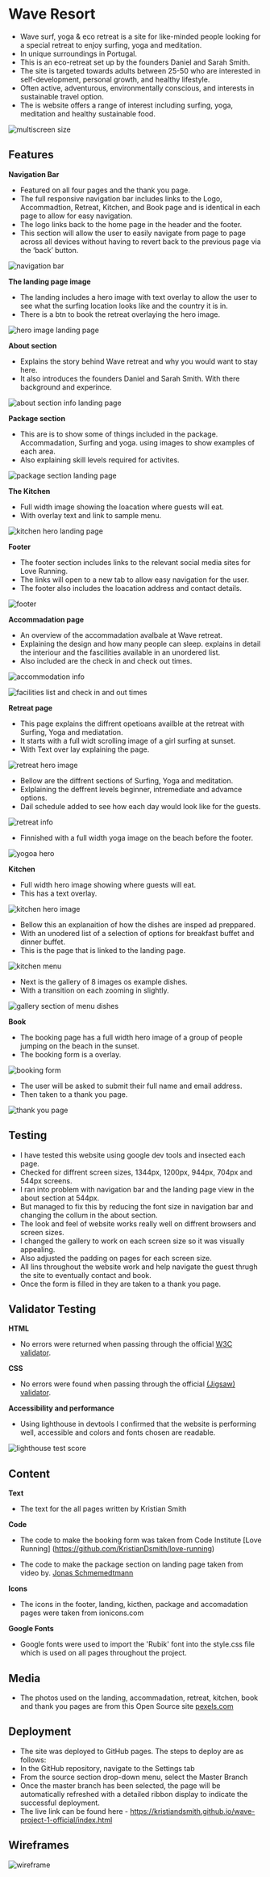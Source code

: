 # Wave Resort

- Wave surf, yoga & eco retreat is a site for like-minded people looking for a special retreat to enjoy surfing, yoga and meditation. 
- In unique surroundings in Portugal. 
- This is an eco-retreat set up by the founders Daniel and Sarah Smith. 
- The site is targeted towards adults between 25-50 who are interested in self-development, personal growth, and healthy lifestyle. 
- Often active, adventurous, environmentally conscious, and interests in sustainable travel option. 
- The is website offers a range of interest including surfing, yoga, meditation and healthy sustainable food.

![multiscreen size](/assets/images/multiscreen-size.png)


## Features

**Navigation Bar**

- Featured on all four pages and the thank you page. 
- The full responsive navigation bar includes links to the Logo, Accommadtion, Retreat, Kitchen, and Book page and is identical in each page to allow for easy navigation. 
- The logo links back to the home page in the header and the footer.
- This section will allow the user to easily navigate from page to page across all devices without having to revert back to the previous page via the ‘back’ button.

![navigation bar](/assets/images/navvigation.png)


**The landing page image**

- The landing includes a hero image with text overlay to allow the user to see what the surfing location looks like and the country it is in. 
- There is a btn to book the retreat overlaying the hero image. 

![hero image landing page](/assets/images/hero-image-landing-page.png)


**About section**

- Explains the story behind Wave retreat and why you would want to stay here. 
- It also introduces the founders Daniel and Sarah Smith. With there background and experince. 

![about section info landing page](/assets/images/about-section-landing-page.png)


**Package section**

- This are is to show some of things included in the package. Accommadation, Surfing and yoga. using images to show examples of each area. 
- Also explaining skill levels required for activites. 

![package section landing page](/assets/images/package-section-landing-page.png)


**The Kitchen**

- Full width image showing the loacation where guests will eat. 
- With overlay text and link to sample menu. 

![kitchen hero landing page](/assets/images/kitchen-landing-page.png)


**Footer**

- The footer section includes links to the relevant social media sites for Love Running. 
- The links will open to a new tab to allow easy navigation for the user.
- The footer also includes the loacation address and contact details. 

![footer](/assets/images/footer.png)


**Accommadation page** 

- An overview of the accommadation avalbale at Wave retreat. 
- Explaining the design and how many people can sleep. explains in detail the interiour and the fascilities available in an unordered list. 
- Also included are the check in and check out times. 

![accommodation info](/assets/images/accommodation-info.png)

![facilities list and check in and out times](/assets/images/facilities-info.png)


**Retreat page**

- This page explains the diffrent opetioans availble at the retreat with Surfing, Yoga and mediatation. 
- It starts with a full widt scrolling image of a girl surfing at sunset. 
- With Text over lay explaining the page.

![retreat hero image](/assets/images/retreat-hero-image.png)

- Bellow are the diffrent sections of Surfing, Yoga and meditation. 
- Exlplaining the deffrent levels beginner, intremediate and advamce options. 
- Dail schedule added to see how each day would look like for the guests. 

![retreat info](/assets/images/retreat-info.png)

- Finnished with a full width yoga image on the beach before the footer. 

![yogoa hero](/assets/images/yogo-hero.png)


**Kitchen**

- Full width hero image showing where guests will eat. 
- This has a text overlay.

![kitchen hero image](/assets/images/kitchen-hro-image.png)

- Bellow this an explanaition of how the dishes are insped ad preppared. 
- With an unodered list of a selection of options for breakfast buffet and dinner buffet. 
- This is the page that is linked to the landing page. 

![kitchen menu](/assets/images/kitchen-menu.png)

- Next is the gallery of 8 images os example dishes. 
- With a transition on each zooming in slightly. 

![gallery section of menu dishes](/assets/images/kitchen-gallery.png)


**Book**

- The booking page has a full width hero image of a group of people jumping on the beach in the sunset. 
- The booking form is a overlay. 

![booking form](/assets/images/booking-sign-up-form.png)

- The user will be asked to submit their full name and email address. 
- Then taken to a thank you page. 

![thank you page](/assets/images/thankyou-page.png)


## Testing

- I have tested this website using google dev tools and insected each page. 
- Checked for diffrent screen sizes, 1344px, 1200px, 944px, 704px and 544px screens. 
- I ran into problem with navigation bar and the landing page view in the about section at 544px. 
- But managed to fix this by reducing the font size in navigation bar and changing the collum in the about section. 
- The look and feel of website works really well on diffrent browsers and screen sizes. 
- I changed the gallery to work on each screen size so it was visually appealing. 
- Also adjusted the padding on pages for each screen size. 
- All lins throughout the website work and help navigate the guest thrugh the site to eventually contact and book. 
- Once the form is filled in they are taken to a thank you page. 

## Validator Testing

**HTML**
- No errors were returned when passing through the official [W3C validator](https://validator.w3.org/).

**CSS**
- No errors were found when passing through the official [(Jigsaw) validator](https://jigsaw.w3.org/css-validator/).

**Accessibility and performance**
- Using lighthouse in devtools I confirmed that the website is performing well, accessible and colors and fonts chosen are readable.

![lighthouse test score](/assets/images/lightouse-score.png)

## Content

**Text**
- The text for the all pages written by Kristian Smith

**Code**

- The code to make the booking form was taken from Code Institute [Love Running] (https://github.com/KristianDsmith/love-running)

- The code to make the package section on landing page taken from video by. [Jonas Schmemedtmann](https://www.udemy.com/course/design-and-develop-a-killer-website-with-html5-and-css3/)

**Icons**
- The icons in the footer, landing, kicthen, package and accomadation pages  were taken from ionicons.com

**Google Fonts**
- Google fonts were used to import the 'Rubik' font into the style.css file which is used on all pages throughout the project.

## Media
- The photos used on the landing, accommadation, retreat, kitchen, book and thank you pages are from this Open Source site [pexels.com](https://www.pexels.com)

## Deployment


- The site was deployed to GitHub pages. The steps to deploy are as follows:
- In the GitHub repository, navigate to the Settings tab
- From the source section drop-down menu, select the Master Branch
- Once the master branch has been selected, the page will be automatically refreshed with a detailed ribbon display to indicate the successful deployment.
- The live link can be found here - https://kristiandsmith.github.io/wave-project-1-official/index.html

## Wireframes

![wireframe](/assets/images/wireframe-wave-progect.png)


